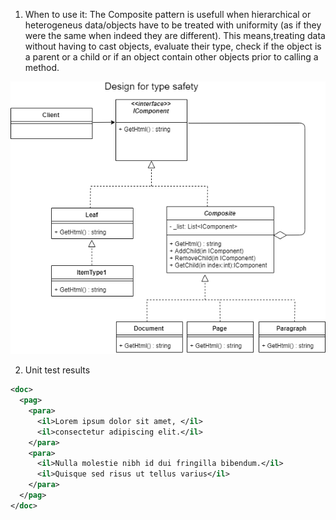 1. When to use it: The Composite pattern is usefull when hierarchical or heterogeneus data/objects have to be treated with uniformity (as if they were the same when indeed they are different). This means,treating data without having to cast objects, evaluate their type, check if the object is a parent or a child or if an object contain other objects prior to calling a method.

<img src="../images/Composite.png">

2. Unit test results 

```xml
<doc>
  <pag>
    <para>
      <il>Lorem ipsum dolor sit amet, </il>
      <il>consectetur adipiscing elit.</il>
    </para>
    <para>
      <il>Nulla molestie nibh id dui fringilla bibendum.</il>
      <il>Quisque sed risus ut tellus varius</il>
    </para>
  </pag>
</doc>
```
